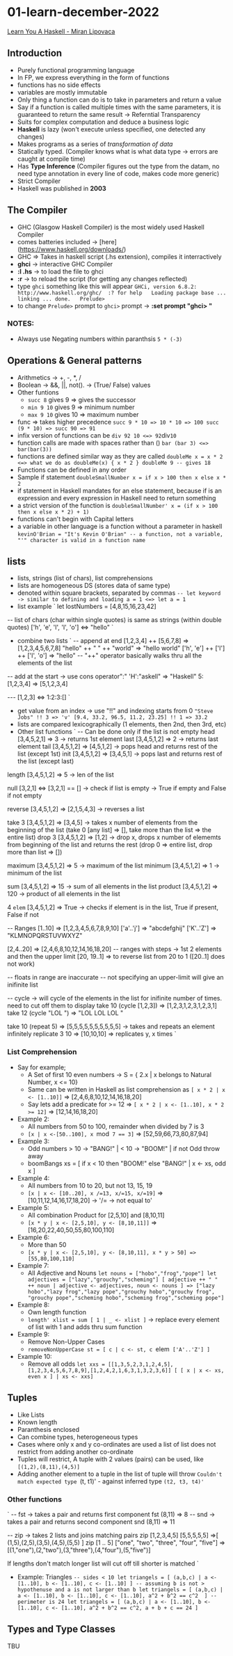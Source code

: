 # 01-learn-december-2022
[Learn You A Haskell - Miran Lipovaca](http://learnyouahaskell.com/)

## Introduction
- Purely functional programming language
- In FP, we express everything in the form of functions
- functions has no side effects
- variables are mostly immutable
- Only thing a function can do is to take in parameters and return a value
- Say if a function is called multiple times with the same parameters, it is guaranteed to return the same result -> Referntial Transparency
- Suits for complex computation and deduce a business logic
- **Haskell** is lazy (won't execute unless specified, one detected any changes)
- Makes programs as a series of *transformation of data* 
- Statically typed. (Compiler knows what is what data type -> errors are caught at compile time)
- Has **Type Inference** (Compiler figures out the type from the datam, no need type annotation in every line of code, makes code more generic)
- Strict Compiler
- Haskell was published in **2003**

## The Compiler
- GHC (Glasgow Haskell Compiler) is the most widely used Haskell Compiler
- comes batteries included -> [here] (https://www.haskell.org/downloads/)
- GHC => Takes in haskell script (.hs extension), compiles it interractively
- **ghci** -> interactive GHC Compiler
- **:l <file-name>.hs** -> to load the file to ghci
- **:r** -> to reload the script (for getting any changes reflected)
- type `ghci` something like this will appear
`
GHCi, version 6.8.2: http://www.haskell.org/ghc/  :? for help  
Loading package base ... linking ... done.  
Prelude>
`
- to change `Prelude>` prompt to `ghci>` prompt -> **:set prompt "ghci> "**

### NOTES:
- Always use Negating numbers within paranthsis
`5 * (-3)`

## Operations & General patterns
- Arithmetics -> +, -, *, /
- Boolean -> &&, ||, not(). -> (True/ False) values
- Other funtions
	- `succ 8` gives 9 => gives the successor
	- `min 9 10` gives 9 => minimum number
	- `max 9 10` gives 10 => maximum number
- func<space><parameter> => takes higher precedence
`
succ 9 * 10 => 10 * 10 => 100
succ (9 * 10) => succ 90 => 91
`
- infix version of functions can be
`
div 92 10 <=> 92 `div` 10
`
- function calls are made with spaces rather than ()
`
bar (bar 3) <=> bar(bar(3))
`
- functions are defined similar way as they are called
`
doubleMe x = x * 2 <=> what we do as doubleMe(x) { x * 2 }
doubleMe 9 -- gives 18
`
- Functions can be defined in any order
- Sample if statement
`
doubleSmallNumber x = if x > 100
			then x
			else x * 2
`
- if statement in Haskell mandates for an else statement, because if is an expression and every expression in Haskell need to return something
- a strict version of the function is
`
doubleSmallNumber' x = (if x > 100 then x else x * 2) + 1) 
`
- functions can't begin with Capital letters
- a variable in other language is a function without a parameter in haskell
`
kevinO'Brian = "It's Kevin O'Brian"
-- a function, not a variable, "'" character is valid in a function name
`

## lists
- lists, strings (list of chars), list comprehensions
- lists are homogeneous DS (stores data of same type)
- denoted within square brackets, separated by commas
`
-- let keyword -> similar to defining and loading
a = 1 <=> let a = 1
`
- list example
`
let lostNumbers = [4,8,15,16,23,42]

-- list of chars (char within single quotes) is same as strings (within double quotes)
['h', 'e', 'l', 'l', 'o'] <=> "hello"
`
- combine two lists
`
-- append at end
[1,2,3,4] ++ [5,6,7,8] => [1,2,3,4,5,6,7,8]
"hello" ++ " " ++ "world" => "hello world"
['h', 'e'] ++ ['l'] ++ ['l', 'o'] => "hello"
-- "++" operator basically walks thru all the elements of the list

-- add at the start -> use cons operator":"
'H':"askell" => "Haskell"
5:[1,2,3,4] => [5,1,2,3,4]

--- [1,2,3] <=> 1:2:3:[]
`
- get value from an index -> use "!!" and indexing starts from 0
`"Steve Jobs" !! 3 => 'v'
[9.4, 33.2, 96.5, 11.2, 23.25] !! 1 => 33.2
`
- lists are compared lexicographically (1 elements, then 2nd, then 3rd, etc)
- Other list functions
`
-- Can be done only if the list is not empty
head [3,4,5,2,1] => 3 -> returns 1st element
last [3,4,5,1,2] => 2 -> returns last element
tail [3,4,5,1,2] => [4,5,1,2] -> pops head and returns rest of the list (except 1st)
init [3,4,5,1,2] => [3,4,5,1] -> pops last and returns rest of the list (except last)

length [3,4,5,1,2] => 5 -> len of the list

null [3,2,1] <=> [3,2,1] == [] -> check if list is empty -> True if empty and False if not empty

reverse [3,4,5,1,2] => [2,1,5,4,3] -> reverses a list

take 3 [3,4,5,1,2] => [3,4,5] -> takes x number of elements from the beginning of the list (take 0 [any list] => [], take more than the list => the entire list)
drop 3 [3,4,5,1,2] => [1,2] -> drop x, drops x number of elememts from beginning of the list and returns the rest (drop 0 => entire list, drop more than list => [])

maximum [3,4,5,1,2] => 5 -> maximum of the list
minimum [3,4,5,1,2] => 1 -> minimum of the list

sum [3,4,5,1,2] => 15 -> sum of all elements in the list
product [3,4,5,1,2] => 120 -> product of all elements in the list

4 `elem` [3,4,5,1,2] => True -> checks if element is in the list, True if present, False if not

-- Ranges
[1..10] => [1,2,3,4,5,6,7,8,9,10]
['a'..'j'] => "abcdefghij"
['K'..'Z'] => "KLMNOPQRSTUVWXYZ"

[2,4..20] => [2,4,6,8,10,12,14,16,18,20] -- ranges with steps -> 1st 2 elements and then the upper limit
[20, 19..1] => to reverse list from 20 to 1 ([20..1] does not work)

-- floats in range are inaccurate
-- not specifying an upper-limit will give an inifinite list

-- cycle -> will cycle of the elements in the list for inifinite number of times. need to cut off them to display
take 10 (cycle [1,2,3]) => [1,2,3,1,2,3,1,2,3,1]
take 12 (cycle "LOL ") => "LOL LOL LOL "

take 10 (repeat 5) => [5,5,5,5,5,5,5,5,5,5] -> takes and repeats an element infinitely
replicate 3 10 => [10,10,10] => replicates y, x times
`
### List Comprehension
- Say for example;
	- A Set of first 10 even numbers -> S = { 2.x | x belongs to Natural Number, x <= 10}
	- Same can be written in Haskell as list comprehension as `[ x * 2 | x <- [1..10]]` => [2,4,6,8,10,12,14,16,18,20]
	- Say lets add a predicate for >= 12 => `[ x * 2 | x <- [1..10], x * 2 >= 12]` => [12,14,16,18,20]
- Example 2:
	- All numbers from 50 to 100, remainder when divided by 7 is 3
	- `[x | x <-[50..100], x `mod` 7 == 3]` => [52,59,66,73,80,87,94]
- Example 3:
	- Odd numbers > 10 -> "BANG!" | < 10 -> "BOOM!" | if not Odd throw away
	- boomBangs xs = [ if x < 10 then "BOOM!" else "BANG!" | x <- xs, odd x ]
- Example 4:
	- All numbers from 10 to 20, but not 13, 15, 19
	- `[x | x <- [10..20], x /=13, x/=15, x/=19]` => [10,11,12,14,16,17,18,20] -> '/= -> not equal to'
- Example 5:
	- All combination Product for [2,5,10] and [8,10,11]
	- `[x * y | x <- [2,5,10], y <- [8,10,11]]` => [16,20,22,40,50,55,80,100,110]
- Example 6: 
	- More than 50
	- `[x * y | x <- [2,5,10], y <- [8,10,11], x * y > 50] => [55,80,100,110]`
- Example 7:
	- All Adjective and Nouns
`
let nouns = ["hobo","frog","pope"]
let adjectives = ["lazy","grouchy","scheming"]
[ adjective ++ " " ++ noun | adjective <- adjectives, noun <- nouns ] => ["lazy hobo","lazy frog","lazy pope","grouchy hobo","grouchy frog",  
"grouchy pope","scheming hobo","scheming frog","scheming pope"]
`
- Example 8:
	- Own length function
	- `length' xlist = sum [ 1 | _ <- xlist ]` -> replace every element of list with 1 and adds thru sum function
- Example 9:
	- Remove Non-Upper Cases
	- `removeNonUpperCase st = [ c | c <- st, c `elem` ['A'..'Z'] ]`
- Example 10:
	- Remove all odds
`
let xxs = [[1,3,5,2,3,1,2,4,5],[1,2,3,4,5,6,7,8,9],[1,2,4,2,1,6,3,1,3,2,3,6]]
[ [ x | x <- xs, even x ] | xs <- xxs]
`

## Tuples
- Like Lists
- Known length
- Paranthesis enclosed
- Can combine types, heterogeneous types
- Cases where only x and y co-ordinates are used a list of list does not restrict from adding another co-ordinate
- Tuples will restrict, A tuple with 2 values (pairs) can be used, like `[(1,2),(8,11),(4,5)]`
- Adding another element to a tuple in the list of tuple will throw `Couldn't match expected type `(t, t1)' - against inferred type `(t2, t3, t4)'`

### Other functions
`
-- fst -> takes a pair and returns first component
fst (8,11) => 8
-- snd -> takes a pair and returns second component
snd (8,11) => 11

-- zip -> takes 2 lists and joins matching pairs 
zip [1,2,3,4,5] [5,5,5,5,5] =>[ (1,5),(2,5),(3,5),(4,5),(5,5) ]
zip [1 .. 5] ["one", "two", "three", "four", "five"] => [(1,"one"),(2,"two"),(3,"three"),(4,"four"),(5,"five")]

If lengths don't match longer list will cut off till shorter is matched
`

- Example: Triangles
`
-- sides < 10
let triangels = [ (a,b,c) | a <- [1..10], b <- [1..10], c <- [1..10] ]
-- assuming b is not > hypothenuse and a is not larger than b
let triangels = [ (a,b,c) | a <- [1..10], b <- [1..10], c <- [1..10], a^2 + b^2 == c^2  ]
-- perimeter is 24
let triangels = [ (a,b,c) | a <- [1..10], b <- [1..10], c <- [1..10], a^2 + b^2 == c^2, a + b + c == 24 ]
`

## Types and Type Classes
TBU















